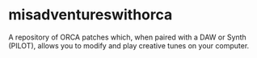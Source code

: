 # misadventureswithorca
A repository of ORCA patches which, when paired with a DAW or Synth (PILOT), allows you to modify and play creative tunes on your computer.
